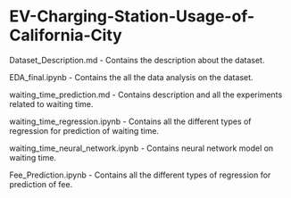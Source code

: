 # EV-Charging-Station-Usage-of-California-City

Dataset_Description.md - Contains the description about the dataset.

EDA_final.ipynb - Contains the all the data analysis on the dataset.

waiting_time_prediction.md - Contains description and all the experiments related to waiting time.

waiting_time_regression.ipynb - Contains all the different types of regression for prediction of waiting time.

waiting_time_neural_network.ipynb - Contains neural network model on waiting time.

Fee_Prediction.ipynb - Contains all the different types of regression for prediction of fee.

